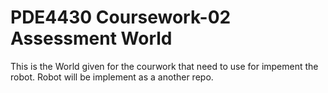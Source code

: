 # PDE4430 Coursework-02 Assessment World

This is the World given for the courwork that need to use for impement the robot. Robot will be implement as a another repo.
